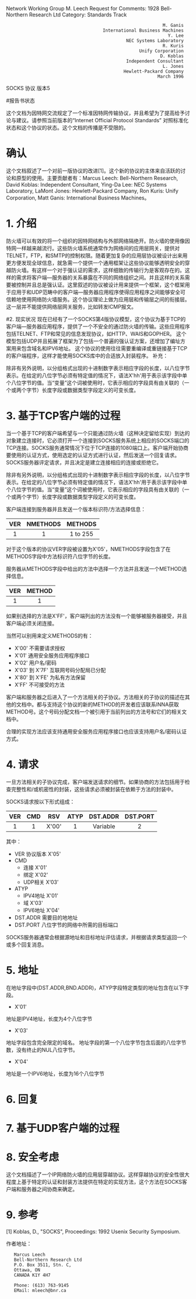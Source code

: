 Network Working Group                                           M. Leech
Request for Comments: 1928                    Bell-Northern Research Ltd
Category: Standards Track                                       

                                         						M. Ganis
                                         International Business Machines
                                                                  Y. Lee
                                                  NEC Systems Laboratory
                                                                R. Kuris
                                                       Unify Corporation
                                                               D. Koblas
                                                  Independent Consultant
                                                                L. Jones
                                                 Hewlett-Packard Company
                                                              March 1996
SOCKS 协议 版本5

#报告书状态

这个文档为因特网交流规定了一个标准因特网传输协议，并且希望为了提高给予讨论与建议。请参照当前版本的“Internet Official Protocol Standards” 对照标准化状态和这个协议的状态。这个文档的传播是不受限的。

# 确认

这个文档叙述了一个对前一版协议的改进[1]。这个新的协议的主体来自活跃的讨论和原型的使用。主要贡献者有：Marcus Leech: Bell-Northern Research, David Koblas: Independent Consultant, Ying-Da Lee: NEC Systems Laboratory, LaMont Jones: Hewlett-Packard Company, Ron Kuris: Unify Corporation, Matt Ganis: International Business Machines。

# 1. 介绍

防火墙可以有效的将一个组织的因特网结构与外部网络隔绝开。防火墙的使用像因特网一样越来越流行。这些防火墙系统通常作为网络间的应用层网关，提供对TELNET，FTP，和SMTP的控制权限。随着更加复杂的应用层协议被设计出来用更方便发现全球信息，就急需一个提供一个通用框架让这些协议能够透明安全的穿越防火墙。有这样一个对于强认证的需求，这样细致的传输行为是客观存在的。这样的需求将客户端—服务器的关系暴露在不同的网络组织之间。并且这样的关系需要被控制并且总是强认证。这里叙述的协议被设计用来提供一个框架，这个框架用于应用于和UDP范畴中的客户端—服务器应用程序使得应用程序之间能够安全可信赖地使用网络防火墙服务。这个协议理论上做为应用层和传输层之间的衔接层。这一层并不能提供网络层网关服务，比如转发ICMP报文。

#2. 现实状况
现在已经有了一个SOCKS第4版协议模型，这个协议为基于TCP的客户端—服务器应用程序，提供了一个不安全的通过防火墙的传输。这些应用程序包括TELNET、FTP和常见的信息发现协议，如HTTP、WAIS和GOPHER。
这个模型包括UDP并且拓展了框架为了包括一个普遍的强认证方案，还增加了编址方案用来包含域名和IPV6地址。
这个协议的使用往往需要重编译或重链接基于TCP的客户端程序，这样才能使用SOCKS库中的合适放入封装程序。
补充：

除非有另外说明，以分组格式出现的十进制数字表示相应字段的长度，以八位字节表示。在给定的八位字节必须有特定值的情况下，语法X'hh'用于表示该字段中单个八位字节的值。当“变量”这个词被使用时，它表示相应的字段具有由关联的（一个或两个字节）长度字段或数据类型字段定义的可变长度。

# 3. 基于TCP客户端的过程

当一个基于TCP的客户端希望与一个只能通过防火墙（这种决定留给实现）到达的对象建立连接时，它必须打开一个连接到SOCKS服务系统上相应的SOCKS端口的TCP连接。SOCKS服务通常情况下位于TCP连接的1080端口上。客户端开始协商要使用的认证方式，使用选定的认证方式进行认证，然后发送一个回复请求。SOCKS服务器评定请求，并且决定是建立连接相应的连接或拒绝它。

除非有另外说明，以分组格式出现的十进制数字表示相应字段的长度，以八位字节表示。在给定的八位字节必须有特定值的情况下，语法X'hh'用于表示该字段中单个八位字节的值。当“变量”这个词被使用时，它表示相应的字段具有由关联的（一个或两个字节）长度字段或数据类型字段定义的可变长度。

客户端连接到服务器并且发送一个版本标识符/方法选择信息：

| VER  | NMETHODS | METHODS  |
| :--: | :------: | :------: |
|  1   |    1     | 1 to 255 |

对于这个版本的协议VER字段被设置为X'05'，NMETHODS字段包含了在METHODS字段中方法标识符八位字节的长度。

服务器从METHODS字段中给出的方法中选择一个方法并且发送一个METHOD选择信息。

| VER  | METHOD |
| :--: | :----: |
|  1   |   1    |

如果别选择的方法是X'FF'，客户端列出的方法没有一个能够被服务器接受，并且客户端必须关闭连接。

当然可以别用来定义METHODS的有：

* X'00' 不需要请求授权
* X'01' 通用安全服务应用程序接口
* X'02'  用户名/密码
* X'03' 到 X'7F' 互联网号码分配局已分配
* X'80' 到 X'FE' 为私有方法保留
* X'FF' 不可接受的方法

客户端和服务器之后进入了一个方法相关的子协议。方法相关的子协议的描述在其他的文档中。都与支持这个协议的新的METHOD的开发者应该联系INNA获取METHOD号。这个号码分配文档一个被引用于当前列出的方法号和它们的相关文档中。

合理的实现方法应该支持通用安全服务应用程序接口也应该支持用户名/密码认证方式。

# 4. 请求

一旦方法相关的子协议完成，客户端发送请求的细节。如果协商的方法包括用于检查完整性和/或机密性的封装，这些请求必须被封装在依赖于方法的封装中。

SOCKS请求按以下形式组成：

| VER  | CMD  |  RSV  | ATYP | DST.ADDR | DST.PORT |
| :--: | :--: | :---: | :--: | :------: | :------: |
|  1   |  1   | X'00' |  1   | Variable |    2     |

其中：

* VER 协议版本 X'05'
* CMD
  * 连接 X'01'
  * 绑定 X'02'
  * UDP相关 X‘03’
* ATYP
  * IPV4地址 X'01'
  * 域 X'03'
  * IPV6地址 X'04'
* DST.ADDR 需要目的地地址
* DST.PORT 八位字节的网络中所需的目标端口

SOCKS服务器通常会根据源地址和目标地址评估请求，并根据请求类型返回一个或多个回复消息。

# 5. 地址

在地址字段中(DST.ADDR,BND.ADDR)，ATYP字段特定类型的地址包含在以下字段。

  * X'01'

地址是IPV4地址，长度为4个八位字节

* X'03'

地址字段包含完全限定的域名。 地址字段的第一个八位字节包含后面的八位字节数，没有终止的NUL八位字节。

* X'04'

地址是一个IPV6地址，长度为16个八位字节

# 6. 回复



# 7. 基于UDP客户端的过程



# 8. 安全考虑

这个文档描述了一个IP网络防火墙的应用层穿越协议。这样穿越协议的安全性很大程度上基于特定的认证和封装方法提供在特定的实现方法，这个方法在SOCKS客户端和服务器之间协商来确定。

# 9. 参考

[1] Koblas, D., "SOCKS", Proceedings: 1992 Usenix Security Symposium.

作者地址：

       Marcus Leech
       Bell-Northern Research Ltd
       P.O. Box 3511, Stn. C,
       Ottawa, ON
       CANADA K1Y 4H7
    
       Phone: (613) 763-9145
       EMail: mleech@bnr.ca